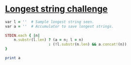 [1]: http://rosettacode.org/wiki/Longest_string_challenge

# [Longest string challenge][1]

```ruby
var l = ''  # Sample longest string seen.
var a = ''  # Accumulator to save longest strings.
 
STDIN.each { |n|
    n.substr(l.len) ? (a = n; l = n)
                    : (!l.substr(n.len) && a.concat!(n))
}
 
print a
```
